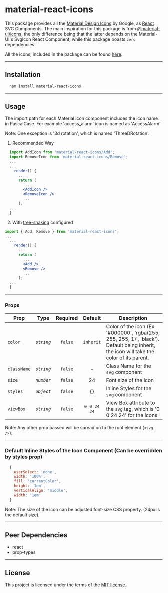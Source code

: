 # material-react-icons

This package provides all the [Material Design Icons](https://material.io/icons) by Google, as [React](https://reactjs.org/) SVG Components. The main inspiration for this package is from [@material-ui/icons](https://www.npmjs.com/package/@material-ui/icons), the only difference being that the latter depends on the Material-UI's SvgIcon React Component, while this package boasts `zero` dependencies.

All the icons, included in the package can be found [here](https://material.io/icons).

---

## Installation

```sh
  npm install material-react-icons
```

---

## Usage

The import path for each Material icon component includes the icon name in PascalCase. For example 'access_alarm' icon is named as 'AccessAlarm'

Note: One exception is '3d rotation', which is named 'ThreeDRotation'.

1.  Recommended Way

```jsx
  import AddIcon from 'material-react-icons/Add';
  import RemoveIcon from 'material-react-icons/Remove';
  ...
  ...
    render() {
      ...
      return (
        ...
        <AddIcon />
        <RemoveIcon />
        ...
      );
  ...
  }
```

2.  With [tree-shaking](https://webpack.js.org/guides/tree-shaking/) configured

```jsx
import { Add, Remove } from 'material-react-icons';
...
  ...
    render() {
      ...
      return (
        ...
        <Add />
        <Remove />
        ...
      );
  ...
  }
```

---

### Props

| Prop        | Type       | Required | Default     | Description                                                                                                                              |
| ----------- | :--------: | :------: | :---------: | ---------------------------------------------------------------------------------------------------------------------------------------- |
| `color`     | _`string`_ | `false`  | `inherit`   | Color of the icon (Ex: '#000000', 'rgba(255, 255, 255, 1)', 'black'). Default being inherit, the icon will take the color of its parent. |
| `className` | _`string`_ | `false`  | -           | Class Name for the `svg` component                                                                                                       |
| `size`      | _`number`_ | `false`  | 24          | Font size of the icon                                                                                                                    |
| `styles`    | _`object`_ | `false`  | `{}`        | Inline Styles for the `svg` component                                                                                                    |
| `viewBox`   | _`string`_ | `false`  | `0 0 24 24` | View Box attribute to the `svg` tag, which is '0 0 24 24' for the icons                                                                  |

Note: Any other prop passed will be spread on to the root element (`<svg />`).

---

### Default Inline Styles of the Icon Component (Can be overridden by styles prop)
```javascript
  {
    userSelect: 'none',
    width: '100%',
    fill: 'currentColor',
    height: '1em',
    verticalAlign: 'middle',
    width: '1em'
  }
```
Note: The size of the icon can be adjusted font-size CSS property. (24px is the default size).

---

## Peer Dependencies

- react
- prop-types


---

## License

This project is licensed under the terms of the
[MIT license](/LICENSE).

